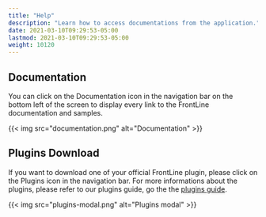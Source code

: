```yaml
---
title: "Help"
description: "Learn how to access documentations from the application."
date: 2021-03-10T09:29:53-05:00
lastmod: 2021-03-10T09:29:53-05:00
weight: 10120
---
```


## Documentation

You can click on the Documentation icon in the navigation bar on the bottom left of the screen to display every link to the FrontLine documentation and samples.

{{< img src="documentation.png" alt="Documentation" >}}

## Plugins Download

If you want to download one of your official FrontLine plugin, please click on the Plugins icon in the navigation bar.
For more informations about the plugins, please refer to our plugins guide, go the the [plugins guide](https://gatling.io/docs/frontline/FrontLine-Plugins-Guide.pdf).

{{< img src="plugins-modal.png" alt="Plugins modal" >}}
